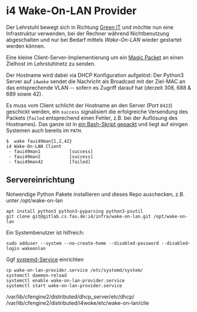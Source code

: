 i4 Wake-On-LAN Provider
=======================

Der Lehrstuhl bewegt sich in Richtung [Green IT](https://de.wikipedia.org/wiki/Green_IT) und möchte nun eine Infrastruktur verwenden, bei der Rechner während Nichtbenutzung abgeschalten und nur bei Bedarf mittels *Wake-On-LAN* wieder gestartet werden können.

Eine kleine Client-Server-Implementierung um ein [Magic Packet](https://de.wikipedia.org/wiki/Wake_On_LAN#Magic_Packet) an einen Zielhost im Lehrstuhlnetz zu senden.

Der Hostname wird dabei via DHCP Konfiguration aufgelöst:
Der Python3 Server auf `i4woke` sendet die Nachricht als Broadcast mit der Ziel-MAC an das entsprechende VLAN -- sofern es Zugriff darauf hat (derzeit 308, 688 & 689 sowie 42).

Es muss vom Client schlicht der Hostname an den Server (Port `8423`) geschickt werden, ein `success` signalisiert die erfolgreiche Versendung des Packets (`failed` entsprechend einen Fehler, z.B. bei der Auflösung des Hostnames).
Das ganze ist in [ein Bash-Skript gepackt](client/woke.sh) und liegt auf einigen Systemen auch bereits im `PATH`.
```
$  wake faui49man{1,2,42}
i4 Wake-On-LAN Client
 - faui49man1           [success]
 - faui49man2           [success]
 - faui49man42          [failed]
```

Servereinrichtung
-----------------

Notwendige Python Pakete installieren und dieses Repo auschecken, z.B. unter /opt/wake-on-lan

	apt install python3 python3-pyparsing python3-psutil
	git clone git@gitlab.cs.fau.de:i4/infra/wake-on-lan.git /opt/wake-on-lan

Ein Systembenutzer ist hilfreich:

	sudo adduser --system --no-create-home --disabled-password --disabled-login wakeonlan

Ggf [systemd-Service](wake-on-lan-provider.service) einrichten

	cp wake-on-lan-provider.service /etc/systemd/system/
	systemctl daemon-reload
	systemctl enable wake-on-lan-provider.service
	systemctl start wake-on-lan-provider.service


/var/lib/cfengine2/distributed/dhcp_server/etc/dhcp/
/var/lib/cfengine2/distributed/i4woke/etc/wake-on-lan/clie
